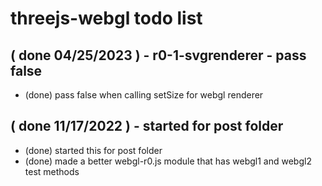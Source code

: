 # threejs-webgl todo list

## ( done 04/25/2023 ) - r0-1-svgrenderer - pass false 
* (done) pass false when calling setSize for webgl renderer

## ( done 11/17/2022 ) - started for post folder
* (done) started this for post folder
* (done) made a better webgl-r0.js module that has webgl1 and webgl2 test methods
 